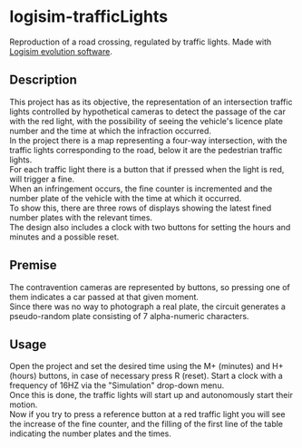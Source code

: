 # logisim-trafficLights
Reproduction of a road crossing, regulated by traffic lights.
Made with [Logisim evolution software](https://github.com/logisim-evolution/logisim-evolution).
## Description
This project has as its objective, the representation of an intersection 
traffic lights controlled by hypothetical cameras to detect the passage of the car with the 
red light, with the possibility of seeing the vehicle's licence plate number and the time at which the infraction occurred.<br /> 
In the project there is a map representing a four-way intersection, with the 
traffic lights corresponding to the road, below it are the pedestrian traffic lights. <br />
For each traffic light there is a button that if pressed when the light is red, will trigger a fine.<br /> 
When an infringement occurs, the fine counter is incremented and the number plate of the 
vehicle with the time at which it occurred. <br />
To show this, there are three rows of displays showing the latest fined number plates with the relevant
times. <br />
The design also includes a clock with two buttons for setting the hours and 
minutes and a possible reset.
## Premise
The contravention cameras are represented by buttons, so pressing one of them indicates a car passed at that given moment.<br />
Since there was no way to photograph a real plate, the circuit generates a pseudo-random plate consisting of 7 alpha-numeric characters.
## Usage
Open the project and set the desired time using the M+ (minutes) and H+ (hours) buttons, in case of necessary press R (reset).
Start a clock with a frequency of 16HZ via the "Simulation" drop-down menu.<br />
Once this is done, the traffic lights will start up and autonomously start their motion.<br />
Now if you try to press a reference button at a red traffic light you will see the increase of the fine counter, and the filling of the first line of the table indicating the number plates and the times.
